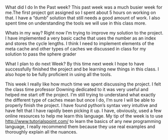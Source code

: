 
What did I do In the Past week?
This past week was a much busier week for me.The first project got assigned so I spent about 5 hours on working on that. I have a “dumb” solution that still needs a good amount of work. I also spent time on understanding the tools we will use in this class more. 

Whats in my way?
Right now I’m trying to improve my solution to the project. I have implemented a very basic cache that uses the number as an index and stores the cycle lengths. I think I need to implement elements of the meta cache and other types of caches we discussed in class for my solution to pass the sphere grader

What I plan to do next Week?
By this time next week I hope to have successfully finished the project and be learning new things in this class. I also hope to be fully proficient in using all the tools. 

This week I really like how much time we spent discussing the project. I felt the class time professor Downing dedicated to it was very useful and helped me start off the project. I’m still trying to understand what exactly the different type of caches mean but once I do, I’m sure I will be able to properly finish the project. I have found python’s syntax very intuitive and have felt that I have rapidly been picking it up. I have, obviously, used a few online resources to help me learn this language. My tip of the week is to use http://www.tutorialspoint.com/ to learn the basics of any new programming language, I really recommend them because they use real examples and thoroughly explain all the nuances.
